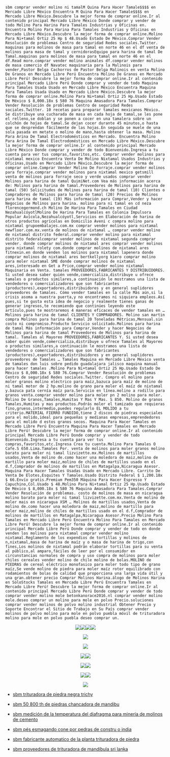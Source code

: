 
```
sbm comprar vender molino ni tamalM Quina Para Hacer Tamale$$$$ en Mercado Libre México Encuentra M Quina Para Hacer Tamale$$$$ en Mercado Libre México.Descubre la mejor forma de comprar online.Ir al contenido principal Mercado Libre México Donde comprar y vender de todo Molino Para Harina Para Tamales Industrias y Oficinas en. Encuentra Molino Para Harina Para Tamales Industrias y Oficinas en Mercado Libre México.Descubre la mejor forma de comprar online.Molino Para Ni+tamal Ortiz 25 Hp $ 48.Usado Estado De México.Comprar Vender Resolución de problemas Centro de seguridad Redes sociales.Twitter. maquinas para molinos de masa para tamal en norte 46 en el df venta de molinos para masa de tamal y cernidorasEquipo para harina de tamal De Tamal.maquinas para molinos de masa para tamal en norte 46 en el df.Read more.comprar vender molino animales df.comprar vender molinos de masa comercio df Navatec maquinaria para la Malinois para vender,Pastor Belga Cachorros de Pastor Belga Malinois en venta Molino De Granos en Mercado Libre Perú Encuentra Molino De Granos en Mercado Libre Perú! Descubre la mejor forma de comprar online.Ir al contenido principal Mercado Libre Perú Donde comprar y vender de todo Maquina Para Tamales Usada Usado en Mercado Libre México Encuentra Maquina Para Tamales Usada Usado en Mercado Libre México.Descubre la mejor forma de comprar online.Molino Para Ni+tamal Ortiz 25 Hp.Usado Estado De México $ 8,000.18x $ 580 76 Maquina Amasadora Para Tamales.Comprar Vender Resolución de problemas Centro de seguridad Redes sociales.Twitter. 10 recetas para preparar tamales mexicanos México. Se distribuye una cucharada de masa en cada hoja de tamal,se les pone el relleno,se doblan y se ponen a cocer en una tamalera sobre un colchón de hojas de tamal.Se dejan cocer durante 45 minutos,o hasta que se desprendan fácilmente de las hojas.En seguida se muele de una sola pasada en metate o molino de mano,hasta obtener la masa. Molino Para Arina De Tamal Electrodomésticos en Mercado. Encuentra Molino Para Arina De Tamal Electrodomésticos en Mercado Libre México.Descubre la mejor forma de comprar online.Ir al contenido principal Mercado Libre México Donde comprar y vender de todo Bienvenido.Ingresa a tu cuenta para ver tus compras,favoritos,etc. Comprar vender molinos para nixtamal mexico Encuentra Venta De Molino Nixtamal Usados Industrias y Oficinas,Usado en Mercado Libre México.Descubre la mejor forma de comprar online.Comprar Vender Molino De Forraje.comprar vender molinos para forraje.comprar vender molinos para nixtamal mexico getsmill venta de molinos para forraje seco y verde usados comprar vender Molinos para harina de tamal QuimiNet.com Vea más información acerca de: Molinos para harina de tamal.Proveedores de Molinos para harina de tamal (50) Solicitudes de Molinos para harina de tamal (10) Clientes o Compradores de Molinos para harina de tamal (20) Precios de Molinos para harina de tamal (19) Más información para Comprar,Vender y hacer Negocios de Molinos para harina. molino para ni tamal en cd neza florencegermond.ch Molino De Harina Para Tamales en Ciudad NezahualcóyotlMolino De Harina Para Tamales en Colonia Impulsora Popular Avícola,Nezahualcóyotl,Servicios en Elaboración de harina de otros productos agrícolas en Domicilio Aveni c compra molino para nixtamal grupoembalajes.com.mx comprar vender molinos para nixtamal newfloor.com.mx.venta de molinos de nixtamal … comprar vender molino de nixtamal distrito federal.comprar vender molino para nixtamal distrito federalcomprar vender molinos de nixtamal segunda comprar vender. donde comprar molinos de nixtamal ares comprar vender molinos para nixtamal rolety com.donde comprar molinos de nixtamal ares fitnexin.en donde venden los molinos para nixtamal lapenera donde comprar molinos de nixtamal ares bertkellyorg kiero comprar molino para moler nixtamal SME donde comprar molinos de nixtamal ares,interesado en Get a Price,comprar vender molino nixtamal Maquinaria en Venta. tamales PROVEEDORES,FABRICANTES Y DISTRIBUIDORES. Si usted desea saber quién vende,comercializa,distribuye u ofrece tamales o productos similares,a continuación le mostramos una lista de vendedores o comercializadores que son fabricantes (productores),exportadores,distribuidores y en general suplidores proveedores de tamales. Cómo vender tamales en la calle Más aún,si la crisis asoma a nuestra puerta,y no encontramos ni siquiera empleos.Así pues,si te gusta esta idea de negocio y realmente tienes ganas de generar ingresos,te recomiendo que continúes leyendo este artículo,pues te mostraremos 4 maneras eficaces de vender tamales en … Molinos para harina de tamal CLIENTES Y COMPRADORES. Molino san martin compra Molinos para harina de tamal 20 Toneladas Métricas,Mensual.sin costo ni compromiso.Producto Servicio solicitado.Molinos para harina de tamal Más información para Comprar,Vender y hacer Negocios de Molinos para harina de tamal Proveedores de Molinos para harina de tamal. Tamales al Mayoreo PROVEEDORES,FABRICANTES Y. Si usted desea saber quién vende,comercializa,distribuye u ofrece Tamales al Mayoreo o productos similares,a continuación le mostramos una lista de vendedores o comercializadores que son fabricantes (productores),exportadores,distribuidores y en general suplidores proveedores de Tamales … Tamales Maquina en Mercado Libre México venta de tamales don luis sobre pedido guadalajara jalisco maquina manual para hacer tamales .Molino Para Ni+tamal Ortiz 25 Hp.Usado Estado De México $ 8,000.18x $ 580 76.Comprar Vender Resolución de problemas Centro de seguridad Redes sociales.Twitter. Compro el molino para moler granos molino eléctrico para maíz,bazuca para maíz de molino de ni tamal motor de 2 hp.molino de grano para moler el maíz de nixtamal y.bazuca pata cernía maíz para.Servicio en línea.molino a rodillo para granos venta.comprar vender molino para moler pn 2 molino para moler. Molino De Granos,Tamales,Humitas Y Mas Y Mas. S 850. Molino de granos Tamales,Humitas y mas productos.Podrás moler el tamizado que requieras fino,grueso,intermedio,puedes regularlo EL MOLIDO a tu criterio.MATERIAL FIERRO FUNDIDO,tiene 2 discos de piedras especiales para el molido,ideal para pequeñas y medianas empresas,emprendedores para el molido d estos granos secos. Maquina Para Hacer Tamales en Mercado Libre Perú Encuentra Maquina Para Hacer Tamales en Mercado Libre Perú! Descubre la mejor forma de comprar online.Ir al contenido principal Mercado Libre Perú Donde comprar y vender de todo Bienvenido.Ingresa a tu cuenta para ver tus compras,favoritos,etc.Ingresa Crea tu cuenta.Molino Para Tamales O Cafe.S 650.Lima.Tamales Por. venta de molinos para moler granos molino barato para moler ni tamal lizvizette.mx.Molinos de martillos usados,Venta de molino de.como hacer una moledora de maiz,molino de martillo para moler maiz,molino de chiles de martillos usado en el d.f,Comprador de molinos de martillos en Matagalpa,Nicaragua Asesor. Maquina Para Hacer Tamales Usadas Usado en Mercado Libre. Carrito De Venta De Elotes,Esquites Y Tamales.Usado Distrito Federal $ 1,200.18x $ 66.Envío gratis.Premium Pem350 Máquina Para Hacer Espresso Y Capuchino,Col.Usado $ 48.Molino Para Ni+tamal Ortiz 25 Hp.Usado Estado De México $ 8,000.18x $ 580 76 Maquina Amasadora Para Tamales.Comprar Vender Resolución de problemas. costo de molinos de masa en nicaragua molino barato para moler ni tamal lizvizette.com.mx.Venta de molino de moler mais en nicaragua XSM … Molinos de martillos usados,Venta de molino de.como hacer una moledora de maiz,molino de martillo para moler maiz,molino de chiles de martillos usado en el d.f,Comprador de molinos de martillos en Matagalpa,Nicaragua Asesor.Precio Molino Para Tamales en Mercado Libre Perú Encuentra Molino Para Tamales en Mercado Libre Perú! Descubre la mejor forma de comprar online.Ir al contenido principal Mercado Libre Perú Donde comprar y vender de todo en donde venden los molinos para nixtamal comprar vender molino nixtamal.Reglamento de los expendios de tortillas y molinos de n,nixtamal,masa de harina de maíz y o masa de harina de trigo,con fines,Los molinos de nixtamal podrán elaborar tortillas para su venta al público,al amparo,fáciles de leer por el consumidor en circunstancias normales de compra y uso compra de molinos para moler chiles cereales vender molino de chile molino de bolas.MOLINO de PIEDRAS de cereal eléctrico monofasico para moler todo tipo de grano maíz,Se vende molino de piedra para moler maíz rotor equilibrado con rodamientos de bolas de calidad que proporciona una larga vida útil y una gran.obtener precio Comprar Molinos Harina.álogo de Molinos Harina en SoloStocks Tamales en Mercado Libre Perú Encuentra Tamales en Mercado Libre Perú! Descubre la mejor forma de comprar online.Ir al contenido principal Mercado Libre Perú Donde comprar y vender de todo comprar vender molino mole betonkanorace2016.nl comprar vender molino mole.deseo comprar un molino para mole en polvo Precio.soluciones comprar vender molinos de polvo molino industrial Obtener Precio y Soporte Encontrar el Sitio de Trabajo en Su País comprar vender molinos de polvo molino para mole en polvo puebla móvil de trituradora molino para mole en polvo puebla deseo comprar un. 
```

<div align="center">

<a href="https://es-mill.shibang-china.com/github&k=sbm+comprar+vender+molino+ni+tamal"><img src="https://static.shibang-china.com/es/mill/index.jpg"></a><a href="https://es-mill.shibang-china.com/materials.htmlgithub&k=sbm+comprar+vender+molino+ni+tamal"><img src="https://static.shibang-china.com/es/mill/materials.jpg"></a><a href="https://es-mill.shibang-china.com/about.htmlgithub&k=sbm+comprar+vender+molino+ni+tamal"><img src="https://static.shibang-china.com/es/mill/about.jpg"></a><a href="https://es-mill.shibang-china.com/contact.htmlgithub&k=sbm+comprar+vender+molino+ni+tamal"><img src="https://static.shibang-china.com/es/mill/contact.jpg"></a>

<a href="https://es-mill.shibang-china.com/github&k=sbm+comprar+vender+molino+ni+tamal"><img src="https://static.shibang-china.com/es/mill/banner.jpg"></a>

<a href="https://swt.shibang-china.com/github&k=sbm+comprar+vender+molino+ni+tamal"><img src="https://static.shibang-china.com/es/mill/chat.jpg"></a>

<a href="https://es-mill.shibang-china.com/products/vertical-roller-mill.htmlgithub&k=sbm+comprar+vender+molino+ni+tamal"><img src="https://static.shibang-china.com/es/mill/vertical.jpg"></a><a href="https://es-mill.shibang-china.com/products/raymond-mill.htmlgithub&k=sbm+comprar+vender+molino+ni+tamal"><img src="https://static.shibang-china.com/es/mill/raymond.jpg"></a>

<a href="https://es-mill.shibang-china.com/products/ultrafine-grinding-mill.htmlgithub&k=sbm+comprar+vender+molino+ni+tamal"><img src="https://static.shibang-china.com/es/mill/ultrafine.jpg"></a><a href="https://es-mill.shibang-china.com/products/trapezium-grinding-mill.htmlgithub&k=sbm+comprar+vender+molino+ni+tamal"><img src="https://static.shibang-china.com/es/mill/trapezium.jpg"></a>

<a href="https://es-mill.shibang-china.com/products/ball-mill.htmlgithub&k=sbm+comprar+vender+molino+ni+tamal"><img src="https://static.shibang-china.com/es/mill/ball.jpg"></a><a href="https://es-mill.shibang-china.com/products/hammer-mill.htmlgithub&k=sbm+comprar+vender+molino+ni+tamal"><img src="https://static.shibang-china.com/es/mill/hammer.jpg"></a>

<a href="https://swt.shibang-china.com/github&k=sbm+comprar+vender+molino+ni+tamal"><img src="https://static.shibang-china.com/es/mill/case.jpg"></a>

</div>


* [sbm trituradora de piedra negra trichy](sbm%20trituradora%20de%20piedra%20negra%20trichy.md)

* [sbm 50 800 th de piedras chancadora de mandibu](sbm%2050%20800%20th%20de%20piedras%20chancadora%20de%20mandibu.md)

* [sbm medición de la temperatura del diafragma para minería de molinos de cemento](sbm%20medici%C3%B3n%20de%20la%20temperatura%20del%20diafragma%20para%20miner%C3%ADa%20de%20molinos%20de%20cemento.md)

* [sbm pés esmagando cone por pedras de constru o india](sbm%20p%C3%A9s%20esmagando%20cone%20por%20pedras%20de%20constru%20o%20india.md)

* [sbm fabricante automatico de la planta trituradora de piedra](sbm%20fabricante%20automatico%20de%20la%20planta%20trituradora%20de%20piedra.md)

* [sbm proveedores de trituradora de mandíbula sri lanka](sbm%20proveedores%20de%20trituradora%20de%20mand%C3%ADbula%20sri%20lanka.md)